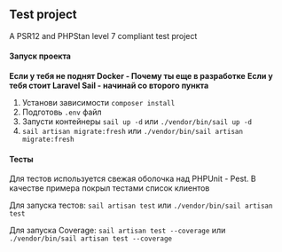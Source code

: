 ## Test project

A PSR12 and PHPStan level 7 compliant test project

#### Запуск проекта

**Если у тебя не поднят Docker - Почему ты еще в разработке**
**Если у тебя стоит Laravel Sail - начинай со второго пункта**

1. Установи зависимости `composer install`
2. Подготовь `.env` файл
3. Запусти контейнеры `sail up -d` или `./vendor/bin/sail up -d`
4. `sail artisan migrate:fresh` или `./vendor/bin/sail artisan migrate:fresh`

#### Тесты

Для тестов используется свежая оболочка над PHPUnit - Pest.
В качестве примера покрыл тестами список клиентов

Для запуска тестов:
`sail artisan test` или `./vendor/bin/sail artisan test`

Для запуска Coverage:
`sail artisan test --coverage` или `./vendor/bin/sail artisan test --coverage`
